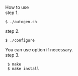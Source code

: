 How to use  
step 1.  
```
$ ./autogen.sh  
```
step 2.  
```
$ ./configure  
```
 You can use option if necessary.  
step 3. 
```
 $ make  
 $ make install  
```
